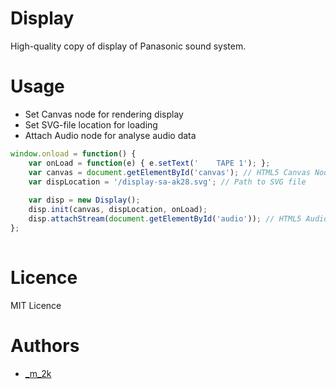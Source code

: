 # Display
High-quality copy of display of Panasonic sound system.

# Usage

* Set Canvas node for rendering display
* Set SVG-file location for loading
* Attach Audio node for analyse audio data

```javascript
window.onload = function() {
    var onLoad = function(e) { e.setText('    TAPE 1'); };
    var canvas = document.getElementById('canvas'); // HTML5 Canvas Node
    var dispLocation = '/display-sa-ak28.svg'; // Path to SVG file
    
    var disp = new Display();
    disp.init(canvas, dispLocation, onLoad);
    disp.attachStream(document.getElementById('audio')); // HTML5 Audio Node
};
   
```

# Licence
MIT Licence

# Authors
* [_m_2k](https://twitter.com/_m_2k)
